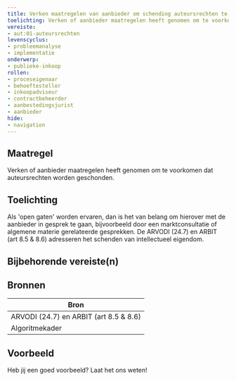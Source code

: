 ```yaml
---
title: Verken maatregelen van aanbieder om schending auteursrechten te voorkomen
toelichting: Verken of aanbieder maatregelen heeft genomen om te voorkomen dat auteursrechten worden geschonden. 
vereiste:
- aut:01-auteursrechten
levenscyclus:
- probleemanalyse
- implementatie
onderwerp:
- publieke-inkoop
rollen:
- proceseigenaar
- behoeftesteller
- inkoopadviseur
- contractbeheerder
- aanbestedingsjurist
- aanbieder
hide:
- navigation
---
```


<!-- tags -->
## Maatregel

Verken of aanbieder maatregelen heeft genomen om te voorkomen dat auteursrechten worden geschonden.


## Toelichting

Als 'open gaten' worden ervaren, dan is het van belang om hierover met de aanbieder in gesprek te gaan, bijvoorbeeld door een marktconsultatie of algemene materie gerelateerde gesprekken. De ARVODI (24.7) en ARBIT (art 8.5 & 8.6) adresseren het schenden van intellectueel eigendom.


## Bijbehorende vereiste(n)

<!-- list_vereisten_on_maatregelen_page -->

## Bronnen

| Bron                        |
|-----------------------------|
|ARVODI (24.7) en ARBIT (art 8.5 & 8.6)|
|Algoritmekader|

## Voorbeeld

Heb jij een goed voorbeeld? Laat het ons weten!

